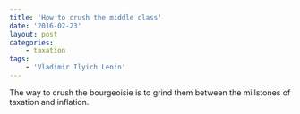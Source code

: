 ```yaml
---
title: 'How to crush the middle class'
date: '2016-02-23'
layout: post
categories:
    - taxation
tags:
    - 'Vladimir Ilyich Lenin'
---
```


The way to crush the bourgeoisie is to grind them between the millstones of taxation and inflation.
